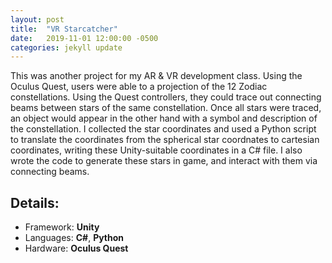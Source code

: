 ```yaml
---
layout: post
title:  "VR Starcatcher"
date:   2019-11-01 12:00:00 -0500
categories: jekyll update
---
```


This was another project for my AR & VR development class. Using the Oculus Quest, users were able to a projection of the 12 Zodiac constellations. Using the Quest controllers, they could trace out connecting beams between stars of the same constellation. Once all stars were traced, an object would appear in the other hand with a symbol and description of the constellation. I collected the star coordinates and used a Python script to translate the coordinates from the spherical star coordnates to cartesian coordinates, writing these Unity-suitable coordinates in a C# file. I also wrote the code to generate these stars in game, and interact with them via connecting beams.

<!--<div style="text-align:center"><a href="https://youtu.be/x5DBjpZb5EQ">
    <img
        src="/assets/vr-chess/vr-chess.png"
        alt="VR Chess thumbnail"
        title="VR Chess on YouTube"
        width="300px"/>
</a></div>-->

## Details:
* Framework: **Unity**
* Languages: **C#**, **Python**
* Hardware: **Oculus Quest**
